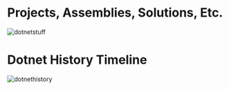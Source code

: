 
# Projects, Assemblies, Solutions, Etc.

![dotnetstuff](/img/dotnetstuff.excalidraw.svg)

# Dotnet History Timeline

![dotnethistory](/img/dotnet.excalidraw.svg)